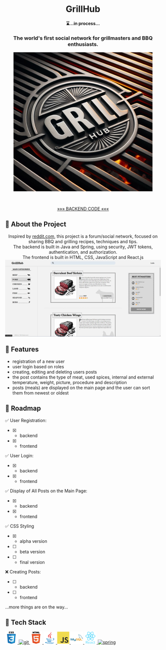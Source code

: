 <h1 align="center">GrillHub</h1>
<h4 align="center">⌛...in process...</h3>
<h3 align="center">The world's first social network for grillmasters and BBQ enthusiasts.</h3>

<div align="center">

  <img align="center" src="https://github.com/dzordzie/grillhub-frontend/blob/master/src/assets/logo1.jpeg" link alt="logo" width=450 height=auto />

  <br>
  <br>
  <br>

[»»» BACKEND CODE «««](https://github.com/dzordzie/grillhub-backend)

</div>

## :star2: About the Project

<p align="center">
  Inspired by <a href="https://www.reddit.com">reddit.com</a>, this project is a forum/social network, focused on sharing BBQ and grilling recipes, techniques and tips.<br>
  The backend is built in Java and Spring, using security, JWT tokens, authentication, and authorization.<br>
  The frontend is built in HTML, CSS, JavaScript and React.js
  <img align="center" src="https://github.com/dzordzie/grillhub-frontend/blob/master/src/assets/alpha-styling.jpg" link alt="layout" width=900 height=auto />
</p>



## :dart: Features

- registration of a new user
- user login based on roles
- creating, editing and deleting users posts
- the post contains the type of meat, used spices, internal and external temperature, weight, picture, procedure and description
- posts (meals) are displayed on the main page and the user can sort them from newest or oldest

## :compass: Roadmap

✅ User Registration:

- [x] - backend
- [x] - frontend <br>

✅ User Login:

- [x] -   backend
- [x] -   frontend <br>

✅ Display of All Posts on the Main Page:

- [x] - backend
- [x] - frontend <br>

✅ CSS Styling

- [x] - alpha version
- [ ] - beta version
- [ ] - final version

❌ Creating Posts:

- [ ] - backend
- [ ] - frontend <br>

...more things are on the way...

## :space_invader: Tech Stack

<p align="left"> <a href="https://www.w3schools.com/css/" target="_blank" rel="noreferrer"> <img src="https://raw.githubusercontent.com/devicons/devicon/master/icons/css3/css3-original-wordmark.svg" alt="css3" width="40" height="40"/> </a> <a href="https://git-scm.com/" target="_blank" rel="noreferrer"> <img src="https://www.vectorlogo.zone/logos/git-scm/git-scm-icon.svg" alt="git" width="40" height="40"/> </a> <a href="https://www.w3.org/html/" target="_blank" rel="noreferrer"> <img src="https://raw.githubusercontent.com/devicons/devicon/master/icons/html5/html5-original-wordmark.svg" alt="html5" width="40" height="40"/> </a> <a href="https://www.java.com" target="_blank" rel="noreferrer"> <img src="https://raw.githubusercontent.com/devicons/devicon/master/icons/java/java-original.svg" alt="java" width="40" height="40"/> </a> <a href="https://developer.mozilla.org/en-US/docs/Web/JavaScript" target="_blank" rel="noreferrer"> <img src="https://raw.githubusercontent.com/devicons/devicon/master/icons/javascript/javascript-original.svg" alt="javascript" width="40" height="40"/> </a> <a href="https://www.mysql.com/" target="_blank" rel="noreferrer"> <img src="https://raw.githubusercontent.com/devicons/devicon/master/icons/mysql/mysql-original-wordmark.svg" alt="mysql" width="40" height="40"/> </a> <a href="https://reactjs.org/" target="_blank" rel="noreferrer"> <img src="https://raw.githubusercontent.com/devicons/devicon/master/icons/react/react-original-wordmark.svg" alt="react" width="40" height="40"/> </a> <a href="https://spring.io/" target="_blank" rel="noreferrer"> <img src="https://www.vectorlogo.zone/logos/springio/springio-icon.svg" alt="spring" width="40" height="40"/> </a> </p>
